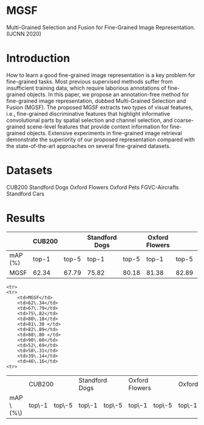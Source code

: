 # MGSF
Multi-Grained Selection and Fusion for Fine-Grained Image Representation.(IJCNN 2020)

# Introduction
How to learn a good fine-grained image representation is a key problem for fine-grained tasks. Most previous supervised methods suffer from insufficient training data, which require laborious annotations of fine-grained objects. In this paper, we propose an annotation-free method for fine-grained image representation, dubbed Multi-Grained Selection and Fusion (MGSF). The proposed MGSF extracts two types of visual features, i.e., fine-grained discriminative features that highlight informative convolutional parts by spatial selection and channel selection, and coarse-grained scene-level features that provide context information for fine-grained objects. Extensive experiments in fine-grained image retrieval demonstrate the superiority of our proposed representation compared with the state-of-the-art approaches on several fine-grained datasets.

# Datasets
CUB200 
Standford Dogs 
Oxford Flowers 
Oxford Pets 
FGVC-Aircrafts 
Standford Cars

# Results
|           | CUB200  |        | Standford Dogs |         | Oxford Flowers |        | Oxford Pets |        | FGVC\-Aircrafts |        | Standford Cars |        |
|-----------|---------|--------|----------------|---------|----------------|--------|-------------|--------|-----------------|--------|----------------|--------|
| mAP \(%\) | top\-1  | top\-5 | top\-1         | top\-5  | top\-1         | top\-5 | top\-1      | top\-5 | top\-1          | top\-5 | top\-1         | top\-5 |
| MGSF      | 62\.34  | 67\.79 | 75\.82         | 80\.18  | 81\.38         | 82\.89 | 88\.8       | 90\.6  | 52\.69          | 58\.31 | 39\.14         | 46\.16 |



<table>
    <tr>
        <td></td>
        <td colspan="2">CUB200</td>
        <td colspan="2">Standford Dogs</td>
        <td colspan="2">Oxford Flowers</td>
        <td colspan="2">Oxford Pets</td>
        <td colspan="2">FGVC\-Aircrafts</td>
        <td colspan="2">Standford Cars</td>
    <tr>
    <tr>
        <td>mAP \(%\)</td>
        <td>top\-1</td>
        <td>top\-5</td>
        <td>top\-1</td>
        <td>top\-5</td>
        <td>top\-1</td>
        <td>top\-5</td>
        <td>top\-1</td>
        <td>top\-5</td>
        <td>top\-1</td>
        <td>top\-5</td>
        <td>top\-1</td>
        <td>top\-5</td>
        
    <tr>
    <tr>
        <td>MGSF</td>
        <td>62\.34</td>
        <td>67\.79</td>
        <td>75\.82</td>
        <td>80\.18</td>
        <td>81\.38 </td>
        <td>82\.89</td>
        <td>88\.80 </td>
        <td>90\.60</td>
        <td>52\.69</td>
        <td>58\.31</td>
        <td>39\.14</td>
        <td>46\.16</td>
    <tr>
</table>
